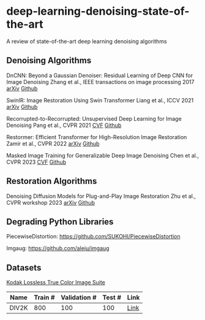 # deep-learning-denoising-state-of-the-art
A review of state-of-the-art deep learning denoising algorithms

## Denoising Algorithms
DnCNN: Beyond a Gaussian Denoiser: Residual Learning of Deep CNN for Image Denoising
Zhang et al., IEEE transactions on image processing 2017
[arXiv](https://arxiv.org/pdf/1608.03981.pdf) [Github](https://github.com/cszn/KAIR/tree/master)

SwinIR: Image Restoration Using Swin Transformer
Liang et al., ICCV 2021
[arXiv](https://arxiv.org/abs/2108.10257) [Github](https://github.com/cszn/KAIR/tree/master)

Recorrupted-to-Recorrupted: Unsupervised Deep Learning for Image Denoising
Pang et al., CVPR 2021
[CVF](https://openaccess.thecvf.com/content/CVPR2021/html/Pang_Recorrupted-to-Recorrupted_Unsupervised_Deep_Learning_for_Image_Denoising_CVPR_2021_paper.html) [Github](https://github.com/PangTongyao/Recorrupted-to-Recorrupted-Unsupervised-Deep-Learning-for-Image-Denoising/tree/main)

Restormer: Efficient Transformer for High-Resolution Image Restoration
Zamir et al., CVPR 2022
[arXiv](https://arxiv.org/abs/2111.09881) [Github](https://github.com/swz30/Restormer)

Masked Image Training for Generalizable Deep Image Denoising
Chen et al., CVPR 2023
[CVF](https://openaccess.thecvf.com/content/CVPR2023/html/Chen_Masked_Image_Training_for_Generalizable_Deep_Image_Denoising_CVPR_2023_paper.html) [Github](https://github.com/haoyuc/MaskedDenoising)

## Restoration Algorithms
Denoising Diffusion Models for Plug-and-Play Image Restoration
Zhu et al., CVPR workshop 2023
[arXiv](https://arxiv.org/pdf/2305.08995) [Github](https://github.com/yuanzhi-zhu/DiffPIR)

## Degrading Python Libraries
PiecewiseDistortion: https://github.com/SUKOHI/PiecewiseDistortion

Imgaug: https://github.com/aleju/imgaug


## Datasets

[Kodak Lossless True Color Image Suite](https://r0k.us/graphics/kodak/)

| Name | Train # | Validation # | Test # | Link |
| --- | --- | --- | --- | --- |
| DIV2K | 800 | 100 | 100 | [Link](https://data.vision.ee.ethz.ch/cvl/DIV2K/)|
